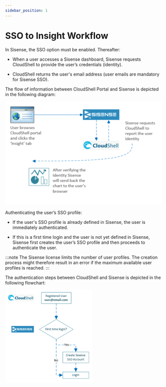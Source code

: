 ```yaml
---
sidebar_position: 1
---
```


# SSO to Insight Workflow

In Sisense, the SSO option must be enabled. Thereafter:

- When a user accesses a Sisense dashboard, Sisense requests CloudShell to provide the user’s credentials (identity).

- CloudShell returns the user's email address (user emails are mandatory for Sisense SSO).

The flow of information between CloudShell Portal and Sisense is depicted in the following diagram:

![SSO1.png](/Images/BI/SSO-Workflow_520x343.png)

Authenticating the user’s SSO profile:

- If the user's SSO profile is already defined in Sisense, the user is immediately authenticated.

- If this is a first time login and the user is not yet defined in Sisense, Sisense first creates the user’s SSO profile and then proceeds to authenticate the user.

:::note
The Sisense license limits the number of user profiles. The creation process might therefore result in an error if the maximum available user profiles is reached.
:::

The authentication steps between CloudShell and Sisense is depicted in the following flowchart:

![SSO2.png](/Images/BI/SSO-Workflow_1_280x299.png)